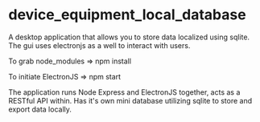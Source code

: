 # device_equipment_local_database
A desktop application that allows you to store data localized using sqlite. The gui uses electronjs as a well to interact with users.

To grab node_modules => npm install

To initiate ElectronJS => npm start

The application runs Node Express and ElectronJS together, acts as a RESTful API within. Has it's own mini database utilizing sqlite to store and export data locally.
